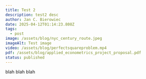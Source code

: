 ```yaml
---
title: Test 2
description: test2 desc
author: Jan C. Bierowiec
date: 2025-04-12T01:14:23.808Z
tags:
  - post
image: /assets/blog/nyc_century_route.jpeg
imageAlt: Test image
video: /assets/blog/perfectsquareproblem.mp4
pdf: /assets/blog/applied_econometrics_project_proposal.pdf
status: published
---
```

blah blah blah
